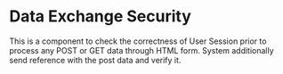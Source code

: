 # Data Exchange Security
This is a component to check the correctness of User Session prior to process any POST or GET data through HTML form. System additionally send reference with the post data and verify it.
